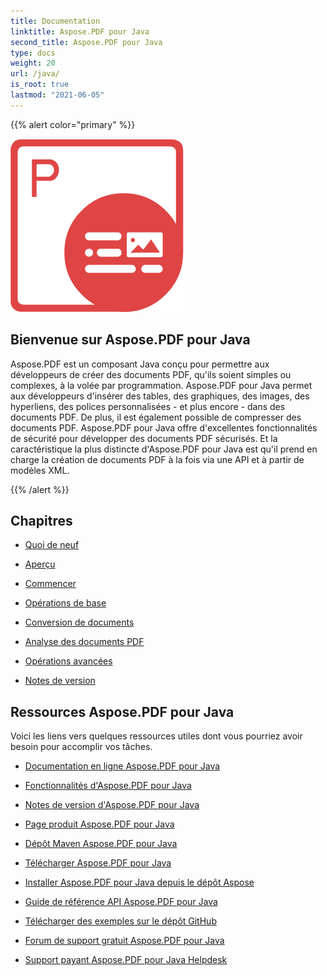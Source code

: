 ```yaml
---
title: Documentation
linktitle: Aspose.PDF pour Java
second_title: Aspose.PDF pour Java
type: docs
weight: 20
url: /java/
is_root: true
lastmod: "2021-06-05"
---
```


{{% alert color="primary" %}}

![Aspose.PDF pour Java](aspose_pdf-for-java.png)

<h2>Bienvenue sur Aspose.PDF pour Java</h2>

Aspose.PDF est un composant Java conçu pour permettre aux développeurs de créer des documents PDF, qu'ils soient simples ou complexes, à la volée par programmation. Aspose.PDF pour Java permet aux développeurs d'insérer des tables, des graphiques, des images, des hyperliens, des polices personnalisées - et plus encore - dans des documents PDF. De plus, il est également possible de compresser des documents PDF. Aspose.PDF pour Java offre d'excellentes fonctionnalités de sécurité pour développer des documents PDF sécurisés. Et la caractéristique la plus distincte d'Aspose.PDF pour Java est qu'il prend en charge la création de documents PDF à la fois via une API et à partir de modèles XML.

{{% /alert %}}

<h2>Chapitres </h2>

- [Quoi de neuf](/pdf/java/whatsnew/)
- [Aperçu](/pdf/java/overview/)
- [Commencer](/pdf/java/get-started/)

- [Opérations de base](/pdf/java/basic-operations/)
- [Conversion de documents](/pdf/java/converting/)
- [Analyse des documents PDF](/pdf/java/parsing/)
- [Opérations avancées](/pdf/java/advanced-operations/)
- [Notes de version](https://releases.aspose.com/pdf/java/release-notes/)

<h2> Ressources Aspose.PDF pour Java</h2>
Voici les liens vers quelques ressources utiles dont vous pourriez avoir besoin pour accomplir vos tâches.

- [Documentation en ligne Aspose.PDF pour Java](/pdf/java/)
- [Fonctionnalités d'Aspose.PDF pour Java](/pdf/java/key-features/)
- [Notes de version d'Aspose.PDF pour Java](https://releases.aspose.com/pdf/java/release-notes/)
- [Page produit Aspose.PDF pour Java](https://products.aspose.com/pdf/java)
- [Dépôt Maven Aspose.PDF pour Java](https://releases.aspose.com/java/repo/com/aspose/aspose-pdf/)
- [Télécharger Aspose.PDF pour Java](https://releases.aspose.com/pdf/java/)
- [Installer Aspose.PDF pour Java depuis le dépôt Aspose](/pdf/java/installation/)
- [Guide de référence API Aspose.PDF pour Java](https://reference.aspose.com/java/pdf)

- [Télécharger des exemples sur le dépôt GitHub](https://github.com/aspose-pdf/Aspose.PDF-for-Java)
- [Forum de support gratuit Aspose.PDF pour Java](https://forum.aspose.com/c/pdf)
- [Support payant Aspose.PDF pour Java Helpdesk](https://helpdesk.aspose.com/)